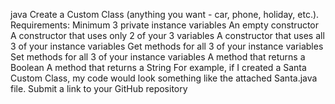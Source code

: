 java Create a Custom Class (anything you want - car, phone, holiday, etc.). Requirements: 
Minimum 3 private instance variables 
An empty constructor 
A constructor that uses only 2 of your 3 variables 
A constructor that uses all 3 of your instance variables 
Get methods for all 3 of your instance variables 
Set methods for all 3 of your instance variables 
A method that returns a Boolean 
A method that returns a String 
For example, if I created a Santa Custom Class, my code would look something like the attached Santa.java file. 
Submit a link to your GitHub repository

